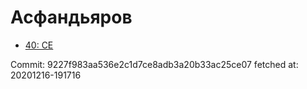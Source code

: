 # Асфандьяров
- [40: CE](40.md)

Commit: 9227f983aa536e2c1d7ce8adb3a20b33ac25ce07
 fetched at: 20201216-191716
